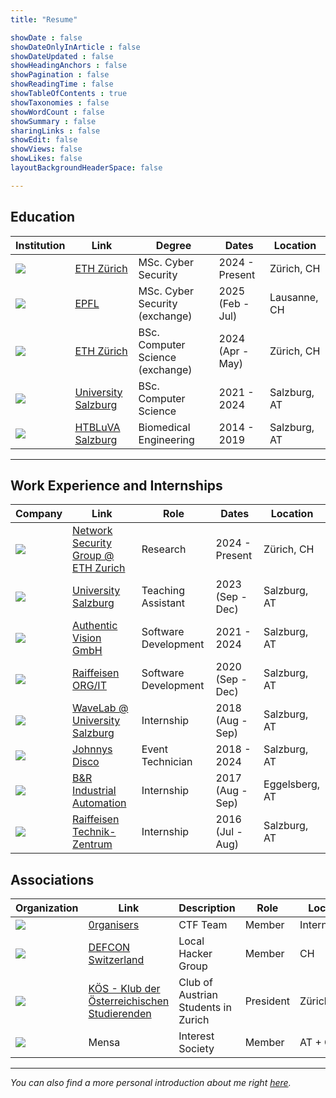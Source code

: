 ```yaml
---
title: "Resume"

showDate : false
showDateOnlyInArticle : false
showDateUpdated : false
showHeadingAnchors : false
showPagination : false
showReadingTime : false
showTableOfContents : true
showTaxonomies : false 
showWordCount : false
showSummary : false
sharingLinks : false
showEdit: false
showViews: false
showLikes: false
layoutBackgroundHeaderSpace: false

---
```


## Education

<table>
    <thead>
        <tr>
            <th>Institution</th>
            <th>Link</th>
            <th>Degree</th>
            <th>Dates</th>
            <th>Location</th>
        </tr>
    </thead>
    <tbody>
        <tr>
            <td><img class="customEntitityLogo" src="eth.svg"/></td>
            <td><a href="https://ethz.ch/" target="_blank">ETH Zürich</a></td>
            <td>MSc. Cyber Security</td>
            <td>2024 - Present</td>
            <td>Zürich, CH</td>
        </tr>
        <tr>
            <td><img class="customEntitityLogo" src="epfl.svg"/></td>
            <td><a href="https://epfl.ch/" target="_blank">EPFL</a></td>
            <td>MSc. Cyber Security (exchange)</td>
            <td>2025 <br/> (Feb - Jul)</td>
            <td>Lausanne, CH</td>
        </tr>
        <tr>
            <td><img class="customEntitityLogo" src="eth.svg"/></td>
            <td><a href="https://ethz.ch/" target="_blank">ETH Zürich</a></td>
            <td>BSc. Computer Science (exchange)</td>
            <td>2024 <br/> (Apr - May)</td>
            <td>Zürich, CH</td>
        </tr>        
        <tr>
            <td><img class="customEntitityLogo" src="plus.png"/></td>
            <td><a href="https://www.plus.ac.at/" target="_blank">University Salzburg</a></td>
            <td>BSc. Computer Science</td>
            <td>2021 - 2024</td>
            <td>Salzburg, AT</td>
        </tr>
        <tr>
            <td><img class="customEntitityLogo" src="htbluva.png"/></td>
            <td><a href="https://www.htl-salzburg.ac.at/" target="_blank">HTBLuVA Salzburg</a></td>
            <td>Biomedical Engineering</td>
            <td>2014 - 2019</td>
            <td>Salzburg, AT</td>
        </tr>
    </tbody>
</table>

---

## Work Experience and Internships

<table>
    <thead>
        <tr>
            <th>Company</th>
            <th>Link</th>
            <th>Role</th>
            <th>Dates</th>
            <th>Location</th>
        </tr>
    </thead>
    <tbody>
        <tr>
            <td><img class="customEntitityLogo" src="eth.svg"/></td>
            <td><a href="https://netsec.ethz.ch/" target="_blank">Network Security Group @ ETH Zurich</a></td>
            <td>Research</td>
            <td>2024 - Present</td>
            <td>Zürich, CH</td>
        </tr>
        <tr>
            <td><img class="customEntitityLogo" src="plus.png"/></td>
            <td><a href="https://www.plus.ac.at/" target="_blank">University Salzburg</a></td>
            <td>Teaching Assistant</td>
            <td>2023 <br/> (Sep - Dec)</td>
            <td>Salzburg, AT</td>
        </tr>
        <tr>
            <td><img class="customEntitityLogo" src="av.webp"/></td>
            <td><a href="https://authenticvision.com/" target="_blank">Authentic Vision GmbH</a></td>
            <td>Software Development</td>
            <td>2021 - 2024</td>
            <td>Salzburg, AT</td>
        </tr>
        <tr>
            <td><img class="customEntitityLogo" src="raiffeisen.svg"/></td>
            <td><a href="https://www.raiffeisen.at/" target="_blank">Raiffeisen ORG/IT</a></td>
            <td>Software Development</td>
            <td>2020 <br/> (Sep - Dec)</td>
            <td>Salzburg, AT</td>
        </tr>
        <tr>
            <td><img class="customEntitityLogo" src="plus.png"/></td>
            <td><a href="https://wavelab.at/" target="_blank">WaveLab @ University Salzburg</a></td>
            <td>Internship</td>
            <td>2018 <br/> (Aug - Sep)</td>
            <td>Salzburg, AT</td>
        </tr>
        <tr>
            <td><img class="customEntitityLogo" src="johnnys.jpg"/></td>
            <td><a href="https://www.johnnys.at" target="_blank">Johnnys Disco</a></td>
            <td>Event Technician</td>
            <td>2018 - 2024</td>
            <td>Salzburg, AT</td>
        </tr>
        <tr>
            <td><img class="customEntitityLogo" src="br.png"/></td>
            <td><a href="https://www.br-automation.com/" target="_blank">B&R Industrial Automation</a></td>
            <td>Internship</td>
            <td>2017 <br/> (Aug - Sep)</td>
            <td>Eggelsberg, AT</td>
        </tr>
        <tr>
            <td><img class="customEntitityLogo" src="raiffeisen.svg"/></td>
            <td><a href="https://www.raiffeisen.at/" target="_blank">Raiffeisen Technik-Zentrum</a></td>
            <td>Internship</td>
            <td>2016 (Jul - Aug)</td>
            <td>Salzburg, AT</td>
        </tr>
    </tbody>
</table>

## Associations

<table>
    <thead>
        <tr>
            <th>Organization</th>
            <th>Link</th>
            <th>Description</th>
            <th>Role</th>
            <th>Location</th>
        </tr>
    </thead>
    <tbody>
        <tr>
            <td><img class="customEntitityLogo" src="organizers.webp"/></td>
            <td><a href="https://org.anize.rs/" target="_blank">0rganisers</a></td>
            <td>CTF Team</td>
            <td>Member</td>
            <td>International</td>
        </tr>
        <tr>
            <td><img class="customEntitityLogo" src="defcon.png"/></td>
            <td><a href="https://www.defcon-switzerland.org/" target="_blank">DEFCON Switzerland</a></td>
            <td>Local Hacker Group</td>
            <td>Member</td>
            <td>CH</td>
        </tr>
        <tr>
            <td><img class="customEntitityLogo" src="koes.svg"/></td>
            <td><a href="https://www.koes.ch/" target="_blank">KÖS - Klub der Österreichischen Studierenden</a></td>
            <td>Club of Austrian Students in Zurich</td>
            <td>President</td>
            <td>Zürich, CH</td>
        </tr>
        <tr>
            <td><img class="customEntitityLogo" src="mensa.svg"/></td>
            <td>Mensa</td>
            <td>Interest Society</td> <!-- Why are people so stigmatizing?? -->
            <td>Member</td>
            <td>AT + CH</td>
        </tr>        
    </tbody>
</table>

---

*You can also find a more personal introduction about me right [here](/aboutme/).*
